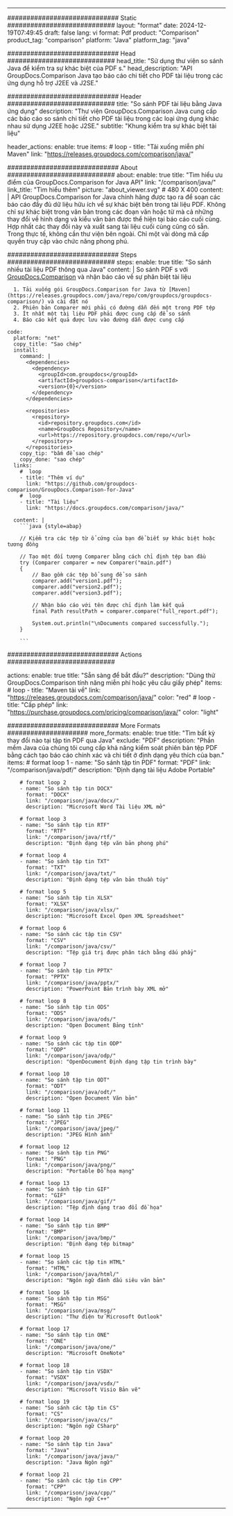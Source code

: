 
---
############################# Static ############################
layout: "format"
date:  2024-12-19T07:49:45
draft: false
lang: vi
format: Pdf
product: "Comparison"
product_tag: "comparison"
platform: "Java"
platform_tag: "java"

############################# Head ############################
head_title: "Sử dụng thư viện so sánh Java để kiểm tra sự khác biệt của PDF s."
head_description: "API GroupDocs.Comparison Java tạo báo cáo chi tiết cho PDF tài liệu trong các ứng dụng hỗ trợ J2EE và J2SE."

############################# Header ############################
title: "So sánh PDF tài liệu bằng Java ứng dụng" 
description: "Thư viện GroupDocs.Comparison Java cung cấp các báo cáo so sánh chi tiết cho PDF tài liệu trong các loại ứng dụng khác nhau sử dụng J2EE hoặc J2SE."
subtitle: "Khung kiểm tra sự khác biệt tài liệu"  

header_actions:
  enable: true
  items:
    #  loop
    - title: "Tải xuống miễn phí Maven"
      link: "https://releases.groupdocs.com/comparison/java/"
      
############################# About ############################
about:
    enable: true
    title: "Tìm hiểu ưu điểm của GroupDocs.Comparison for Java API"
    link: "/comparison/java/"
    link_title: "Tìm hiểu thêm"
    picture: "about_viewer.svg" # 480 X 400
    content: |
       API GroupDocs.Comparison for Java chính hãng được tạo ra để soạn các báo cáo đầy đủ dữ liệu hữu ích về sự khác biệt bên trong tài liệu PDF. Không chỉ sự khác biệt trong văn bản trong các đoạn văn hoặc từ mà cả những thay đổi về hình dạng và kiểu văn bản được thể hiện tại báo cáo cuối cùng. Hợp nhất các thay đổi này và xuất sang tài liệu cuối cùng cũng có sẵn. Trong thực tế, không cần thư viện bên ngoài. Chỉ một vài dòng mã cấp quyền truy cập vào chức năng phong phú.

############################# Steps ############################
steps:
    enable: true
    title: "So sánh nhiều tài liệu PDF thông qua Java"
    content: |
      So sánh PDF s với [GroupDocs.Comparison](https://products.groupdocs.com/comparison/java/) và nhận báo cáo về sự phân biệt tài liệu
      
      1. Tải xuống gói GroupDocs.Comparison for Java từ [Maven](https://releases.groupdocs.com/java/repo/com/groupdocs/groupdocs-comparison/) và cài đặt nó
      2. Phiên bản Comparer mới phải có đường dẫn đến một trong PDF tệp
      3. Ít nhất một tài liệu PDF phải được cung cấp để so sánh
      4. Báo cáo kết quả được lưu vào đường dẫn được cung cấp
   
    code:
      platform: "net"
      copy_title: "Sao chép"
      install:
        command: |
          <dependencies>
            <dependency>
              <groupId>com.groupdocs</groupId>
              <artifactId>groupdocs-comparison</artifactId>
              <version>{0}</version>
            </dependency>
          </dependencies>

          <repositories>
            <repository>
              <id>repository.groupdocs.com</id>
              <name>GroupDocs Repository</name>
              <url>https://repository.groupdocs.com/repo/</url>
            </repository>
          </repositories>
        copy_tip: "bấm để sao chép"
        copy_done: "sao chép"
      links:
        #  loop
        - title: "Thêm ví dụ"
          link: "https://github.com/groupdocs-comparison/GroupDocs.Comparison-for-Java"
        #  loop
        - title: "Tài liệu"
          link: "https://docs.groupdocs.com/comparison/java/"
          
      content: |
        ```java {style=abap}

        // Kiểm tra các tệp từ ổ cứng của bạn để biết sự khác biệt hoặc tương đồng

        // Tạo một đối tượng Comparer bằng cách chỉ định tệp ban đầu
        try (Comparer comparer = new Comparer("main.pdf") 
        {
            // Bao gồm các tệp bổ sung để so sánh
        	comparer.add("version1.pdf");
            comparer.add("version2.pdf");
            comparer.add("version3.pdf");

            // Nhận báo cáo với tên được chỉ định làm kết quả
            final Path resultPath = comparer.compare("full_report.pdf"); 

            System.out.println("\nDocuments compared successfully.");
        }
        
        ```            

############################# Actions ############################

actions:
  enable: true
  title: "Sẵn sàng để bắt đầu?"
  description: "Dùng thử GroupDocs.Comparison tính năng miễn phí hoặc yêu cầu giấy phép"
  items:
    #  loop
    - title: "Maven tải về"
      link: "https://releases.groupdocs.com/comparison/java/"
      color: "red"
        #  loop
    - title: "Cấp phép"
      link: "https://purchase.groupdocs.com/pricing/comparison/java/"
      color: "light"


############################# More Formats #####################
more_formats:
    enable: true
    title: "Tìm bất kỳ thay đổi nào tại tập tin PDF qua Java"
    exclude: "PDF"
    description: "Phần mềm Java của chúng tôi cung cấp khả năng kiểm soát phiên bản tệp PDF bằng cách tạo báo cáo chính xác và chi tiết ở định dạng yêu thích của bạn."
    items: 
        # format loop 1
        - name: "So sánh tập tin PDF"
          format: "PDF"
          link: "/comparison/java/pdf/"
          description: "Định dạng tài liệu Adobe Portable"

        # format loop 2
        - name: "So sánh tập tin DOCX"
          format: "DOCX"
          link: "/comparison/java/docx/"
          description: "Microsoft Word Tài liệu XML mở"

        # format loop 3
        - name: "So sánh tập tin RTF"
          format: "RTF"
          link: "/comparison/java/rtf/"
          description: "Định dạng tệp văn bản phong phú"

        # format loop 4
        - name: "So sánh tập tin TXT"
          format: "TXT"
          link: "/comparison/java/txt/"
          description: "Định dạng tệp văn bản thuần túy"

        # format loop 5
        - name: "So sánh tập tin XLSX"
          format: "XLSX"
          link: "/comparison/java/xlsx/"
          description: "Microsoft Excel Open XML Spreadsheet"

        # format loop 6
        - name: "So sánh các tập tin CSV"
          format: "CSV"
          link: "/comparison/java/csv/"
          description: "Tệp giá trị được phân tách bằng dấu phẩy"

        # format loop 7
        - name: "So sánh tập tin PPTX"
          format: "PPTX"
          link: "/comparison/java/pptx/"
          description: "PowerPoint Bản trình bày XML mở"

        # format loop 8
        - name: "So sánh tập tin ODS"
          format: "ODS"
          link: "/comparison/java/ods/"
          description: "Open Document Bảng tính"

        # format loop 9
        - name: "So sánh các tập tin ODP"
          format: "ODP"
          link: "/comparison/java/odp/"
          description: "OpenDocument Định dạng tập tin trình bày"

        # format loop 10
        - name: "So sánh tập tin ODT"
          format: "ODT"
          link: "/comparison/java/odt/"
          description: "Open Document Văn bản"

        # format loop 11
        - name: "So sánh tập tin JPEG"
          format: "JPEG"
          link: "/comparison/java/jpeg/"
          description: "JPEG Hình ảnh"

        # format loop 12
        - name: "So sánh tập tin PNG"
          format: "PNG"
          link: "/comparison/java/png/"
          description: "Portable Đồ họa mạng"

        # format loop 13
        - name: "So sánh tập tin GIF"
          format: "GIF"
          link: "/comparison/java/gif/"
          description: "Tệp định dạng trao đổi đồ họa"

        # format loop 14
        - name: "So sánh tập tin BMP"
          format: "BMP"
          link: "/comparison/java/bmp/"
          description: "Định dạng tệp bitmap"

        # format loop 15
        - name: "So sánh các tập tin HTML"
          format: "HTML"
          link: "/comparison/java/html/"
          description: "Ngôn ngữ đánh dấu siêu văn bản"

        # format loop 16
        - name: "So sánh tập tin MSG"
          format: "MSG"
          link: "/comparison/java/msg/"
          description: "Thư điện tử Microsoft Outlook"

        # format loop 17
        - name: "So sánh tập tin ONE"
          format: "ONE"
          link: "/comparison/java/one/"
          description: "Microsoft OneNote"

        # format loop 18
        - name: "So sánh tập tin VSDX"
          format: "VSDX"
          link: "/comparison/java/vsdx/"
          description: "Microsoft Visio Bản vẽ"

        # format loop 19
        - name: "So sánh các tập tin CS"
          format: "CS"
          link: "/comparison/java/cs/"
          description: "Ngôn ngữ CSharp"

        # format loop 20
        - name: "So sánh tập tin Java"
          format: "Java"
          link: "/comparison/java/java/"
          description: "Java Ngôn ngữ"
          
        # format loop 21
        - name: "So sánh các tập tin CPP"
          format: "CPP"
          link: "/comparison/java/cpp/"
          description: "Ngôn ngữ C++"
---
